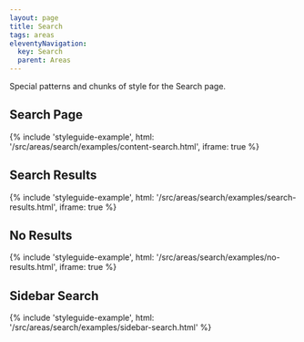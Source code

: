 ```yaml
---
layout: page
title: Search
tags: areas
eleventyNavigation:
  key: Search
  parent: Areas
---
```


Special patterns and chunks of style for the Search page.

## Search Page

{%
	include 'styleguide-example', html: '/src/areas/search/examples/content-search.html',
	iframe: true
%}

## Search Results

{%
	include 'styleguide-example', html: '/src/areas/search/examples/search-results.html',
	iframe: true
%}

## No Results

{%
	include 'styleguide-example', html: '/src/areas/search/examples/no-results.html',
	iframe: true
%}

## Sidebar Search

{% include 'styleguide-example', html: '/src/areas/search/examples/sidebar-search.html' %}
